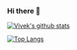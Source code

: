 ### Hi there 👋

<!--
**VivekNThakkar/VivekNThakkar** is a ✨ _special_ ✨ repository because its `README.md` (this file) appears on your GitHub profile.

Here are some ideas to get you started:

- 🔭 I’m currently working on ...
- 🌱 I’m currently learning ...
- 👯 I’m looking to collaborate on ...
- 🤔 I’m looking for help with ...
- 💬 Ask me about ...
- 📫 How to reach me: ...
- 😄 Pronouns: ...
- ⚡ Fun fact: ...
-->


[![Vivek's github stats](https://github-readme-stats.vercel.app/api?username=VivekNThakkar&count_private=true&show_icons=true&theme=dracula)](https://github.com/anuraghazra/github-readme-stats)

[![Top Langs](https://github-readme-stats.vercel.app/api/top-langs/?username=VivekNThakkar&layout=compact&hide=jupyter%20notebook,html,css&langs_count=8)](https://github.com/anuraghazra/github-readme-stats)
